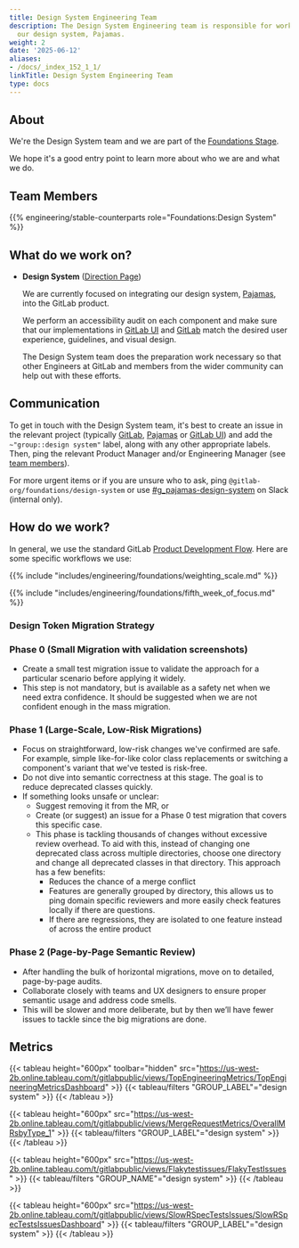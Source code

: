 ```yaml
---
title: Design System Engineering Team
description: The Design System Engineering team is responsible for work relating to
  our design system, Pajamas.
weight: 2
date: '2025-06-12'
aliases:
- /docs/_index_152_1_1/
linkTitle: Design System Engineering Team
type: docs
---
```


## About

We're the Design System team and we are part of the [Foundations Stage](/handbook/product/categories/#foundations-stage).

We hope it's a good entry point to learn more about who we are and what we do.

## Team Members

{{% engineering/stable-counterparts role="Foundations:Design System" %}}

## What do we work on?

<!-- TODO: Pull this from the product side -->
- **Design System** ([Direction Page](https://about.gitlab.com/direction/foundations/design_system/))

    We are currently focused on integrating our design system, [Pajamas](https://gitlab.com/gitlab-org/gitlab-services/design.gitlab.com), into the GitLab product.

    We perform an accessibility audit on each component and make sure that our implementations in [GitLab UI](https://gitlab.com/gitlab-org/gitlab-ui) and [GitLab](https://gitlab.com/gitlab-org/gitlab) match the desired user experience, guidelines, and visual design.

    The Design System team does the preparation work necessary so that other Engineers at GitLab and members from the wider community can help out with these efforts.

## Communication

To get in touch with the Design System team, it's best to create an issue in the relevant project (typically [GitLab](https://gitlab.com/gitlab-org/gitlab), [Pajamas](https://gitlab.com/gitlab-org/gitlab-services/design.gitlab.com) or [GitLab UI](https://gitlab.com/gitlab-org/gitlab-ui)) and add the `~"group::design system"` label, along with any other appropriate labels.
Then, ping the relevant Product Manager and/or Engineering Manager (see [team members](#team-members)).

For more urgent items or if you are unsure who to ask, ping `@gitlab-org/foundations/design-system` or use [#g_pajamas-design-system](https://gitlab.slack.com/archives/CDNNDD1T3) on Slack (internal only).

## How do we work?

In general, we use the standard GitLab [Product Development Flow](/handbook/product-development/product-development-flow/). Here are some specific workflows we use:

{{% include "includes/engineering/foundations/weighting_scale.md" %}}

{{% include "includes/engineering/foundations/fifth_week_of_focus.md" %}}

### Design Token Migration Strategy

### Phase 0 (Small Migration with validation screenshots)

- Create a small test migration issue to validate the approach for a particular scenario before applying it widely.
- This step is not mandatory, but is available as a safety net when we need extra confidence. It should be suggested when we are not confident enough in the mass migration.

### Phase 1 (Large-Scale, Low-Risk Migrations)

- Focus on straightforward, low-risk changes we've confirmed are safe. For example, simple like-for-like color class replacements or switching a component's variant that we've tested is risk-free.
- Do not dive into semantic correctness at this stage. The goal is to reduce deprecated classes quickly.
- If something looks unsafe or unclear:
  - Suggest removing it from the MR, or
  - Create (or suggest) an issue for a Phase 0 test migration that covers this specific case.
  - This phase is tackling thousands of changes without excessive review overhead. To aid with this, instead of changing one deprecated class across multiple directories, choose one directory and change all deprecated classes in that directory. This approach has a few benefits:
    - Reduces the chance of a merge conflict
    - Features are generally grouped by directory, this allows us to ping domain specific reviewers and more easily check features locally if there are questions.
    - If there are regressions, they are isolated to one feature instead of across the entire product

### Phase 2 (Page-by-Page Semantic Review)

- After handling the bulk of horizontal migrations, move on to detailed, page-by-page audits.
- Collaborate closely with teams and UX designers to ensure proper semantic usage and address code smells.
- This will be slower and more deliberate, but by then we’ll have fewer issues to tackle since the big migrations are done.

## Metrics

{{< tableau height="600px" toolbar="hidden" src="https://us-west-2b.online.tableau.com/t/gitlabpublic/views/TopEngineeringMetrics/TopEngineeringMetricsDashboard" >}}
  {{< tableau/filters "GROUP_LABEL"="design system" >}}
{{< /tableau >}}

{{< tableau height="600px" src="https://us-west-2b.online.tableau.com/t/gitlabpublic/views/MergeRequestMetrics/OverallMRsbyType_1" >}}
  {{< tableau/filters "GROUP_LABEL"="design system" >}}
{{< /tableau >}}

{{< tableau height="600px" src="https://us-west-2b.online.tableau.com/t/gitlabpublic/views/Flakytestissues/FlakyTestIssues" >}}
  {{< tableau/filters "GROUP_NAME"="design system" >}}
{{< /tableau >}}

{{< tableau height="600px" src="https://us-west-2b.online.tableau.com/t/gitlabpublic/views/SlowRSpecTestsIssues/SlowRSpecTestsIssuesDashboard" >}}
  {{< tableau/filters "GROUP_LABEL"="design system" >}}
{{< /tableau >}}
